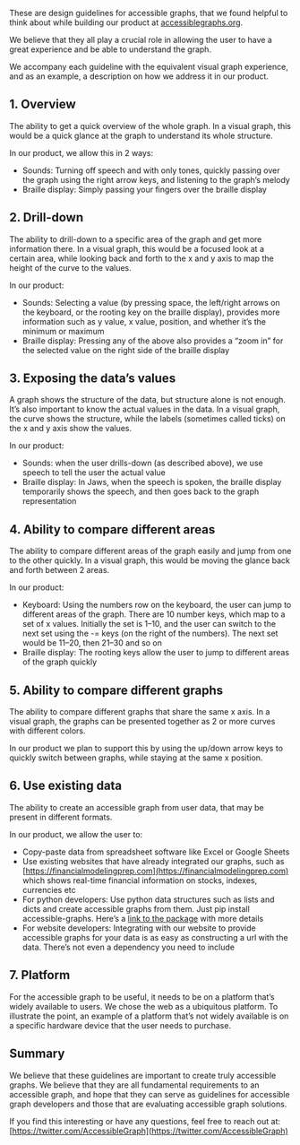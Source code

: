 These are design guidelines for accessible graphs, that we found helpful to think about while building our product at [accessiblegraphs.org](https://accessiblegraphs.org/).

We believe that they all play a crucial role in allowing the user to have a great experience and be able to understand the graph.

We accompany each guideline with the equivalent visual graph experience, and as an example, a description on how we address it in our product.

## 1. Overview

The ability to get a quick overview of the whole graph. In a visual graph, this would be a quick glance at the graph to understand its whole structure.

In our product, we allow this in 2 ways:

* Sounds: Turning off speech and with only tones, quickly passing over the graph using the right arrow keys, and listening to the graph’s melody
* Braille display: Simply passing your fingers over the braille display

## 2. Drill-down

The ability to drill-down to a specific area of the graph and get more information there. In a visual graph, this would be a focused look at a certain area, while looking back and forth to the x and y axis to map the height of the curve to the values.

In our product:

* Sounds: Selecting a value (by pressing space, the left/right arrows on the keyboard, or the rooting key on the braille display), provides more information such as y value, x value, position, and whether it’s the minimum or maximum
* Braille display: Pressing any of the above also provides a “zoom in” for the selected value on the right side of the braille display

## 3. Exposing the data’s values

A graph shows the structure of the data, but structure alone is not enough. It’s also important to know the actual values in the data. In a visual graph, the curve shows the structure, while the labels (sometimes called ticks) on the x and y axis show the values.

In our product:

* Sounds: when the user drills-down (as described above), we use speech to tell the user the actual value
* Braille display: In Jaws, when the speech is spoken, the braille display temporarily shows the speech, and then goes back to the graph representation

## 4. Ability to compare different areas

The ability to compare different areas of the graph easily and jump from one to the other quickly. In a visual graph, this would be moving the glance back and forth between 2 areas.

In our product:

* Keyboard: Using the numbers row on the keyboard, the user can jump to different areas of the graph. There are 10 number keys, which map to a set of x values. Initially the set is 1–10, and the user can switch to the next set using the -= keys (on the right of the numbers). The next set would be 11–20, then 21–30 and so on
* Braille display: The rooting keys allow the user to jump to different areas of the graph quickly

## 5. Ability to compare different graphs

The ability to compare different graphs that share the same x axis. In a visual graph, the graphs can be presented together as 2 or more curves with different colors.

In our product we plan to support this by using the up/down arrow keys to quickly switch between graphs, while staying at the same x position.

## 6. Use existing data

The ability to create an accessible graph from user data, that may be present in different formats.

In our product, we allow the user to:

* Copy-paste data from spreadsheet software like Excel or Google Sheets
* Use existing websites that have already integrated our graphs, such as
[https://financialmodelingprep.com](https://financialmodelingprep.com)
which shows real-time financial information on stocks, indexes, currencies etc
* For python developers: Use python data structures such as lists and dicts and create accessible graphs from them. Just pip install accessible-graphs. Here’s a
[link to the package](https://pypi.org/project/accessible-graphs/)
with more details
* For website developers: Integrating with our website to provide accessible graphs for your data is as easy as constructing a url with the data. There’s not even a dependency you need to include

## 7. Platform

For the accessible graph to be useful, it needs to be on a platform that’s widely available to users. We chose the web as a ubiquitous platform. To illustrate the point, an example of a platform that’s not widely available is on a specific hardware device that the user needs to purchase.

## Summary

We believe that these guidelines are important to create truly accessible graphs. We believe that they are all fundamental requirements to an accessible graph, and hope that they can serve as guidelines for accessible graph developers and those that are evaluating accessible graph solutions.

If you find this interesting or have any questions, feel free to reach out at:
[https://twitter.com/AccessibleGraph](https://twitter.com/AccessibleGraph)
